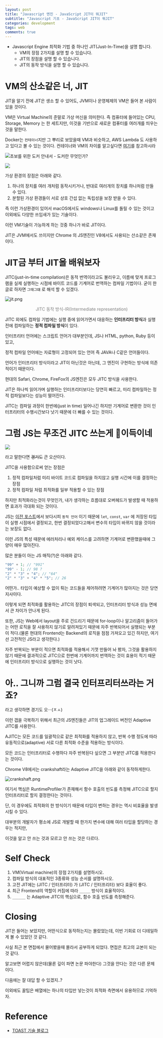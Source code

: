 ```yaml
---
layout: post
title: "Javascript 엔진 - JavaScript JIT이 뭐JIT"
subtitle: "Javascript 기초 - JavaScript JIT이 뭐JIT"
categories: development
tags: web
comments: true
---
```


- Javascript Engine 최적화 기법 중 하나인 JIT(Just-In-Time)을 설명 합니다.
  - VM의 장점 2가지를 설명 할 수 있습니다.
  - JIT의 장점을 설명 할 수 있습니다.
  - JIT의 동작 방식을 설명 할 수 있습니다.

# VM의 산소같은 너, JIT

JIT을 알기 전에 JIT은 생소 할 수 있어도, JVM이나 운영체제의 VM은 들어 본 사람이 있을 것이다.

VM은 Virtual Machine의 준말로 가상 머신을 의미한다. 즉 컴퓨터에 들어있는 CPU, Storage, Memory 는 한 세트지만, 이것을 기반으로 새로운 컴퓨터를 여러개를 띄우는 것을 말한다.

Docker는 `컨테이너`지만 그 뿌리로 보았을때 VM과 비슷하고, AWS Lambda 도 사용하고 있다고 볼 수 있는 것이다. 컨테이너와 VM의 차이를 알고싶다면 [여기](<[https://food4ithought.com/2019/10/26/%EA%B0%80%EC%83%81%EB%A8%B8%EC%8B%A0virtual-machine-vs-%EC%BB%A8%ED%85%8C%EC%9D%B4%EB%84%88container/](https://food4ithought.com/2019/10/26/가상머신virtual-machine-vs-컨테이너container/)>)를 참고하시라

![초보를 위한 도커 안내서 - 도커란 무엇인가?](https://subicura.com/assets/article_images/2017-01-19-docker-guide-for-beginners-1/docker-logo.png)

![](https://www.dropbox.com/s/yfib3t6jipe8rvt/%EC%8A%A4%ED%81%AC%EB%A6%B0%EC%83%B7%202020-07-06%2014.45.38.png?dl=1)

가상 환경의 장점은 아래와 같다.

1. 하나의 장치를 여러 개처럼 동작시키거나, 반대로 여러개의 장치를 하나처럼 만들 수 있다.
2. 분할된 가상 환경들이 서로 상호 간섭 없는 독립성을 보장 받을 수 있다.

즉 이런 가상환경이 있어서 macOS에서도 windows나 Linux를 돌릴 수 있는 것이고 이외에도 다양한 쓰임새가 있는 기술이다.

이런 VM기술이 가능하게 하는 것중 하나가 바로 JIT이다.

JIT은 JVM에서도 쓰이지만 Chrome 의 JS엔진인 V8에서도 사용되는 산소같은 존재이다.

# JIT금 부터 JIT을 배워보자

JITC(just-in-time compilation)은 동적 번역이라고도 불리우고, 이름에 맞게 프로그램을 실제 실행하는 시점에 바이트 코드를 기계어로 번역하는 컴파일 기법이다. 굳이 한글로 하자면 `그때그떄` 로 해석 할 수 있겠다.

![jit.png](https://image.toast.com/aaaadh/real/2016/techblog/jit%281%29.png)

<div align="center" style="color: gray">JITC 동작 방식-IR(Intermediate representation)</div>

JITC 외에도 컴파일 기법에는 실행 중에 읽어가면서 대응하는 **인터프리터 방식**과 실행 전에 컴파일하는 **정적 컴파일 방식**이 있다.

인터프리터 언어에는 스크립트 언어가 대부분인데, JS나 HTML, python, Ruby 등이 있고,

정적 컴파일 언어에는 자료형이 고정되어 있는 언어 즉 JAVA나 C같은 언어들이다.

언어가 인터프리터 방식이라고 JIT이 아닌것은 아닌데, 그 엔진이 구현하는 방식에 의존적이기 때문이다.

현대의 Safari, Chrome, FireFox의 JS엔진은 모두 JITC 방식을 사용한다.

JIT은 하나씩 읽어가며 실행하는 인터프리터보다는 당연히 빠르고, 미리 컴파일하는 정적 컴파일보다는 성능이 떨어진다.

JITC는 컴파일 과정이 한번에(just in time) 일어나긴 하지만 기계어로 변환한 것이 인터프리터의 수행시간보다 낫기 때문에 더 빠를 수 있는 것이다.

# 그럼 JS는 무조건 JITC 쓰는게 🐶이득이네

![](https://jjalbot.com/media/2018/12/Q0ntedUTY/zzal.gif)

라고 말한다면 ~~경기도~~ 큰 오산이다.

JITC을 사용함으로써 얻는 장점은

1. 정적 컴파일처럼 미리 바이트 코드로 컴파일을 하지않고 실행 시간에 이를 결정하는 장점
2. 정적 컴파일 처럼 최적화를 일부 적용할 수 있는 장점

하지만 최적화라는것이 무엇인가, 내가 생각하는 흐름대로 오버헤드가 발생할 때 적용하면 효과가 극대화 되는 것이다.

JS는 [이전 포스트](https://samslow.github.io/development/2020/06/09/Javascript_Basic_Prototype-Chaining/)에서 보다시피 `동적 언어` 이기 때문에 `let`, `const`, `var` 에 저장된 타입이 실행 시점에서 결정되고, 한번 결정되었다고해서 변수의 타입이 바뀌지 않을 것이라는 보장도 없다.

이런 JS의 특성 때문에 에러처리나 예외 케이스를 고려하면 기계어로 변환했을때에 그 양이 매우 많아진다.

많은 분들이 아는 JS 매직(?)은 아래와 같다.

```js
"99" + 1; // "991"
"99" - 1; // 98 ?
"2" * "3" + "4"; // "64"
"2" * "3" + "4" * "5"; // 26
```

어떤가.. 타입이 예상할 수 없이 튀는 코드들을 제어하려면 기계어가 많아지는 것은 당연지사이다.

이렇게 되면 최적화를 활용하는 JITC의 장점이 퇴색되고, 인터프리터 방식과 성능 면에서 큰 차이가 안나게 된다.

또한, JS는 Web에서 layout을 주로 건드리기 때문에 for-loop이나 알고리즘이 들어가는 어떤 로직을 잘 사용하지 않기로 알려져있기 때문에 자주 반복되어서 실행되는 부분이 적다.(물론 현대의 Frontend는 Backend의 로직을 점점 가져오고 있긴 하지만, 여기선 고전적인 JS라고 생각한다.)

자주 반복되는 부분이 적으면 최적화를 적용해서 기껏 만들어 놔 봤자, 그것을 활용하지 않기 때문에 결과적으로 JITC으로 한번에 기계어까지 번역하는 것이 효용이 적기 때문에 인터프리터 방식으로 실행하는 것이 낫다.

# 아.. 그니까 그럼 결국 인터프리터쓰라는 거죠?

라고 생각하면 경기도 오···(ㅈㅅ)

이런 갭을 극복하기 위해서 최근의 JS엔진들은 JIT의 업그레이드 버전인 Adaptive JITC를 사용한다.

AJITC는 모든 코드를 일괄적으로 같은 최적화를 적용하지 않고, 반복 수행 정도에 따라 유동적으로(adaptive) 서로 다른 최적화 수준을 적용하는 방식이다.

모든 코드는 인터프리터로 수행하다 자주 반복된다 싶으면 그 부분만 JITC를 적용한다는 것이다.

Chrome V8에서는 crankshaft라는 Adaptive JITC을 아래와 같이 동작하게한다.

![crankshaft.png](https://image.toast.com/aaaadh/real/2016/techblog/crankshaft.png)

여기서 핵심은 RuntimeProfiler가 존재해서 함수 호출의 빈도를 측정해 JITC으로 할지 인터프리터로 할지 결정한다는 것이다.

단, 이 경우에도 최적화의 한 방식이기 때문에 타입이 변하는 경우는 역시 비효율을 발생 시킬 수 있다.

대부분의 개발자가 평소에 JS로 개발할 때 한가지 변수에 대해 여러 타입을 할당하는 경우는 적지만,

이것을 알고 안 쓰는 것과 모르고 안 쓰는 것은 다르다.

# Self Check

1. VM(Virtual machine)의 장점 2가지를 설명하시오.
2. 컴파일 방식의 대표적인 3종류와 성능 순서를 설명하시오.
3. 고전 JIT에는 (JITC / 인터프리터) 가 (JITC / 인터프리터) 보다 효율이 좋다.
4. 최근 Frontend의 역할이 커짐에 따라 `_____` 방식이 효율적이다.
5. `______` 는 Adaptive JITC의 핵심으로, 함수 호출 빈도를 측정해준다.

# Closing

JIT은 들어는 보았지만, 어떤식으로 동작하는지는 몰랐었는데, 이번 기회로 더 디테일하게 볼 수 있었던 것 같다.

사실 최근 본 면접에서 물어봤을때 몰라서 공부하게 되었다. 면접은 최고의 교본이 되는 것 같다.

알고보면 어렵지 않은데(물론 깊이 파면 논문 파야한다) 그것을 안다는 것은 다른 문제이다.

다음에는 잘 대답 할 수 있겠지..?

이외에도 꿀팁은 배열에는 하나의 타입만 넣는것이 최적화 측면에서 유용하므로 기억하자.

# Reference

- [TOAST 기술 블로그](https://meetup.toast.com/posts/77)
